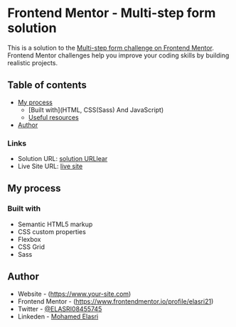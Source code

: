 # Frontend Mentor - Multi-step form solution

This is a solution to the [Multi-step form challenge on Frontend Mentor](https://www.frontendmentor.io/challenges/multistep-form-YVAnSdqQBJ). Frontend Mentor challenges help you improve your coding skills by building realistic projects.

## Table of contents

- [My process](#my-process)
  - [Built with](HTML, CSS(Sass) And JavaScript)
  - [Useful resources](stackOverFlow)
- [Author](https://github.com/elasri21)

### Links

- Solution URL: [solution URLlear](https://github.com/elasri21/multi-step-for)
- Live Site URL: [live site](https://elasri21.github.io/multi-step-for/)

## My process

### Built with

- Semantic HTML5 markup
- CSS custom properties
- Flexbox
- CSS Grid
- Sass

## Author

- Website - (https://www.your-site.com)
- Frontend Mentor - (https://www.frontendmentor.io/profile/elasri21)
- Twitter - [@ELASRI08455745](https://twitter.com/ELASRI08455745)
- Linkeden - [Mohamed Elasri](https://www.linkedin.com/in/mohamed-elasri-a4ab8815a/)
